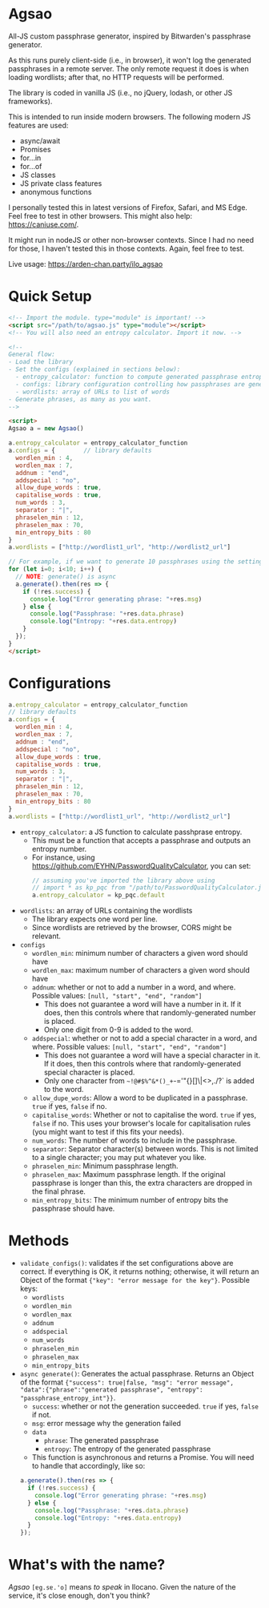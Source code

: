# Agsao
All-JS custom passphrase generator, inspired by Bitwarden's passphrase generator.

As this runs purely client-side (i.e., in browser), it won't log the generated passphrases in a remote server. The only remote request it does is when loading wordlists; after that, no HTTP requests will be performed.

The library is coded in vanilla JS (i.e., no jQuery, lodash, or other JS frameworks).

This is intended to run inside modern browsers. The following modern JS features are used:
- async/await
- Promises
- for...in
- for...of
- JS classes
- JS private class features
- anonymous functions

I personally tested this in latest versions of Firefox, Safari, and MS Edge. Feel free to test in other browsers. This might also help: https://caniuse.com/.

It might run in nodeJS or other non-browser contexts. Since I had no need for those, I haven't tested this in those contexts. Again, feel free to test.


Live usage: https://arden-chan.party/ilo_agsao


# Quick Setup
```html
<!-- Import the module. type="module" is important! -->
<script src="/path/to/agsao.js" type="module"></script>
<!-- You will also need an entropy calculator. Import it now. -->

<!--
General flow:
- Load the library
- Set the configs (explained in sections below):
  - entropy_calculator: function to compute generated passphrase entropy
  - configs: library configuration controlling how passphrases are generated
  - wordlists: array of URLs to list of words
- Generate phrases, as many as you want.
-->

<script>
Agsao a = new Agsao()

a.entropy_calculator = entropy_calculator_function
a.configs = {        // library defaults
  wordlen_min : 4,
  wordlen_max : 7,
  addnum : "end",
  addspecial : "no",
  allow_dupe_words : true,
  capitalise_words : true,
  num_words : 3,
  separator : "|",
  phraselen_min : 12,
  phraselen_max : 70,
  min_entropy_bits : 80
}
a.wordlists = ["http://wordlist1_url", "http://wordlist2_url"]

// For example, if we want to generate 10 passphrases using the settings above:
for (let i=0; i<10; i++) {
  // NOTE: generate() is async
  a.generate().then(res => {
    if (!res.success) {
      console.log("Error generating phrase: "+res.msg)
    } else {
      console.log("Passphrase: "+res.data.phrase)
      console.log("Entropy: "+res.data.entropy)
    }
  });
}
</script>
```

# Configurations
```js
a.entropy_calculator = entropy_calculator_function
// library defaults
a.configs = {
  wordlen_min : 4,
  wordlen_max : 7,
  addnum : "end",
  addspecial : "no",
  allow_dupe_words : true,
  capitalise_words : true,
  num_words : 3,
  separator : "|",
  phraselen_min : 12,
  phraselen_max : 70,
  min_entropy_bits : 80
}
a.wordlists = ["http://wordlist1_url", "http://wordlist2_url"]
```
- `entropy_calculator`: a JS function to calculate passhprase entropy.
  - This must be a function that accepts a passphrase and outputs an entropy number.
  - For instance, using https://github.com/EYHN/PasswordQualityCalculator, you can set:
    ```js
    // assuming you've imported the library above using
    // import * as kp_pqc from "/path/to/PasswordQualityCalculator.js";
    a.entropy_calculator = kp_pqc.default
    ```
- `wordlists`: an array of URLs containing the wordlists
  - The library expects one word per line.
  - Since wordlists are retrieved by the browser, CORS might be relevant.
- `configs`
  - `wordlen_min`: minimum number of characters a given word should have
  - `wordlen_max`: maximum number of characters a given word should have
  - `addnum`: whether or not to add a number in a word, and where. Possible values: `[null, "start", "end", "random"]`
    - This does not guarantee a word will have a number in it. If it does, then this controls where that randomly-generated number is placed.
    - Only one digit from 0-9 is added to the word.
  - `addspecial`: whether or not to add a special character in a word, and where. Possible values: `[null, "start", "end", "random"]`
    - This does not guarantee a word will have a special character in it. If it does, then this controls where that randomly-generated special character is placed.
    - Only one character from `~!@#$%^&*()_+`-='\"{}[]\\|<>,./?` is added to the word.
  - `allow_dupe_words`: Allow a word to be duplicated in a passphrase. `true` if yes, `false` if no.
  - `capitalise_words`: Whether or not to capitalise the word. `true` if yes, `false` if no. This uses your browser's locale for capitalisation rules (you might want to test if this fits your needs).
  - `num_words`: The number of words to include in the passphrase.
  - `separator`: Separator character(s) between words. This is not limited to a single character; you may put whatever you like.
  - `phraselen_min`: Minimum passphrase length.
  - `phraselen_max`: Maximum passphrase length. If the original passphrase is longer than this, the extra characters are dropped in the final phrase.
  - `min_entropy_bits`: The minimum number of entropy bits the passphrase should have.

# Methods
- `validate_configs()`: validates if the set configurations above are correct. If everything is OK, it returns nothing; otherwise, it will return an Object of the format `{"key": "error message for the key"}`. Possible keys:
  - `wordlists`
  - `wordlen_min`
  - `wordlen_max`
  - `addnum`
  - `addspecial`
  - `num_words`
  - `phraselen_min`
  - `phraselen_max`
  - `min_entropy_bits`
- `async generate()`: Generates the actual passphrase. Returns an Object of the format `{"success": true|false, "msg": "error message", "data":{"phrase":"generated passphrase", "entropy": "passphrase_entropy_int"}}`.
  - `success`: whether or not the generation succeeded. `true` if yes, `false` if not.
  - `msg`: error message why the generation failed
  - `data`
    - `phrase`: The generated passphrase
    - `entropy`: The entropy of the generated passphrase
  - This function is asynchronous and returns a Promise. You will need to handle that accordingly, like so:
  ```js
  a.generate().then(res => {
    if (!res.success) {
      console.log("Error generating phrase: "+res.msg)
    } else {
      console.log("Passphrase: "+res.data.phrase)
      console.log("Entropy: "+res.data.entropy)
    }
  });
  ```

# What's with the name?
*Agsao* <code>[ɐg.sɐ.'o]</code> means *to speak* in Ilocano. Given the nature of the service, it's close enough, don't you think?
